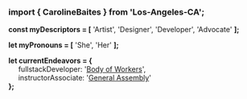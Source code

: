 ### import { CarolineBaites } from 'Los-Angeles-CA';

<b>const myDescriptors = [</b> 'Artist', 'Designer', 'Developer', 'Advocate' <b>];

let myPronouns = [</b> 'She', 'Her' <b>];
  
let currentEndeavors = {</b></br>
&nbsp;&nbsp;&nbsp;&nbsp; fullstackDeveloper: '<a href="http://bodyofworkers.com/" target="_blank">Body of Workers</a>',</br>
&nbsp;&nbsp;&nbsp;&nbsp; instructorAssociate: '<a href="http://generalassemb.ly/" target="_blank">General Assembly</a>'</br>
<b>};</b>

<!--
**H-b8/H-b8** is a ✨ _special_ ✨ repository because its `README.md` (this file) appears on your GitHub profile.

Here are some ideas to get you started:

- 🔭 I’m currently working on ...
- 🌱 I’m currently learning ...
- 👯 I’m looking to collaborate on ...
- 🤔 I’m looking for help with ...
- 💬 Ask me about ...
- 📫 How to reach me: ...
- 😄 Pronouns: ...
- ⚡ Fun fact: ...
-->
